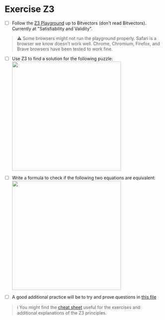 # Exercise Z3

- [ ] Follow the [Z3 Playground](https://jfmc.github.io/z3-play/) up to Bitvectors (don't read Bitvectors).
      Currently at "Satisfiability and Validity".

> :warning: Some browsers might not run the playground properly. Safari is a browser we know doesn't work well. Chrome, Chromium, Firefox, and Brave browsers have been tested to work fine.

- [ ] Use Z3 to find a solution for the following puzzle:
      </br>
      <img src="images/Logic_Puzzle1.png" width="350">

- [ ] Write a formula to check if the following two equations are equivalent:
      </br>
      <img src="images/Logic_Puzzle2.png" width="350">

- [ ] A good additional practice will be to try and prove questions in [this file](AdditionalExerciseForSMT.pdf)

> :information_source: You might find the [cheat sheet](Cheat_Sheet.md) useful for the exercises and additional explanations of the Z3 principles.
